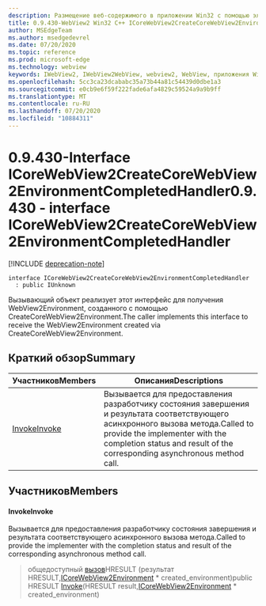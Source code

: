 ```yaml
---
description: Размещение веб-содержимого в приложении Win32 с помощью элемента управления Microsoft Edge WebView2
title: 0.9.430-WebView2 Win32 C++ ICoreWebView2CreateCoreWebView2EnvironmentCompletedHandler
author: MSEdgeTeam
ms.author: msedgedevrel
ms.date: 07/20/2020
ms.topic: reference
ms.prod: microsoft-edge
ms.technology: webview
keywords: IWebView2, IWebView2WebView, webview2, WebView, приложения Win32, Win32, EDGE, ICoreWebView2, ICoreWebView2Host, элемент управления "веб-браузер", HTML Edge
ms.openlocfilehash: 5cc3ca23dcababc35a73b44a81c54439d0dbe1a3
ms.sourcegitcommit: e0cb9e6f59f222fade6afa4829c59524a9a9b9ff
ms.translationtype: MT
ms.contentlocale: ru-RU
ms.lasthandoff: 07/20/2020
ms.locfileid: "10884311"
---
```

# <span data-ttu-id="3674e-104">0.9.430-Interface ICoreWebView2CreateCoreWebView2EnvironmentCompletedHandler</span><span class="sxs-lookup"><span data-stu-id="3674e-104">0.9.430 - interface ICoreWebView2CreateCoreWebView2EnvironmentCompletedHandler</span></span> 

[!INCLUDE [deprecation-note](../../includes/deprecation-note.md)]

```
interface ICoreWebView2CreateCoreWebView2EnvironmentCompletedHandler
  : public IUnknown
```

<span data-ttu-id="3674e-105">Вызывающий объект реализует этот интерфейс для получения WebView2Environment, созданного с помощью CreateCoreWebView2Environment.</span><span class="sxs-lookup"><span data-stu-id="3674e-105">The caller implements this interface to receive the WebView2Environment created via CreateCoreWebView2Environment.</span></span>

## <span data-ttu-id="3674e-106">Краткий обзор</span><span class="sxs-lookup"><span data-stu-id="3674e-106">Summary</span></span>

 <span data-ttu-id="3674e-107">Участников</span><span class="sxs-lookup"><span data-stu-id="3674e-107">Members</span></span>                        | <span data-ttu-id="3674e-108">Описания</span><span class="sxs-lookup"><span data-stu-id="3674e-108">Descriptions</span></span>
--------------------------------|---------------------------------------------
[<span data-ttu-id="3674e-109">Invoke</span><span class="sxs-lookup"><span data-stu-id="3674e-109">Invoke</span></span>](#invoke) | <span data-ttu-id="3674e-110">Вызывается для предоставления разработчику состояния завершения и результата соответствующего асинхронного вызова метода.</span><span class="sxs-lookup"><span data-stu-id="3674e-110">Called to provide the implementer with the completion status and result of the corresponding asynchronous method call.</span></span>

## <span data-ttu-id="3674e-111">Участников</span><span class="sxs-lookup"><span data-stu-id="3674e-111">Members</span></span>

#### <span data-ttu-id="3674e-112">Invoke</span><span class="sxs-lookup"><span data-stu-id="3674e-112">Invoke</span></span> 

<span data-ttu-id="3674e-113">Вызывается для предоставления разработчику состояния завершения и результата соответствующего асинхронного вызова метода.</span><span class="sxs-lookup"><span data-stu-id="3674e-113">Called to provide the implementer with the completion status and result of the corresponding asynchronous method call.</span></span>

> <span data-ttu-id="3674e-114">общедоступный [вызов](#invoke)HRESULT (результат HRESULT,[ICoreWebView2Environment](ICoreWebView2Environment.md) \* created_environment)</span><span class="sxs-lookup"><span data-stu-id="3674e-114">public HRESULT [Invoke](#invoke)(HRESULT result,[ICoreWebView2Environment](ICoreWebView2Environment.md) \* created_environment)</span></span>

